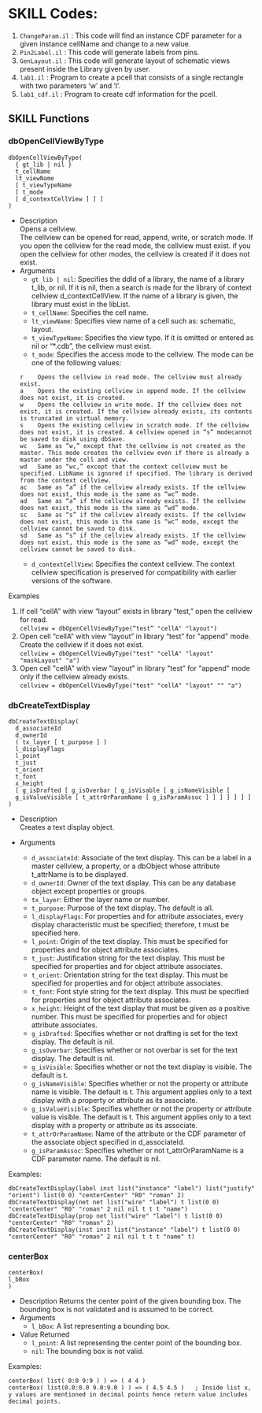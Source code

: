 # SKILL Codes:
1. `ChangeParam.il` : This code will find an instance CDF parameter for a given instance cellName and change to a new value.
2. `Pin2Label.il`   : This code will generate labels from pins.
3. `GenLayout.il`   : This code will generate layout of schematic views present inside the Library given by user.
4. `lab1.il`        : Program to create a pcell that consists of a single rectangle with two parameters ‘w’ and ‘l’.
5. `lab1_cdf.il`    : Program to create cdf information for the pcell.

## SKILL Functions

### dbOpenCellViewByType
```
dbOpenCellViewByType(
  { gt_lib | nil }
  t_cellName
  lt_viewName
  [ t_viewTypeName
  [ t_mode
  [ d_contextCellView ] ] ]
)
```
- Description  
Opens a cellview.  
The cellview can be opened for read, append, write, or scratch mode. If you open the cellview for the read mode, the cellview must exist. if you open the cellview for other modes, the cellview is created if it does not exist.  
- Arguments  
  - `gt_lib | nil`: Specifies the ddId of a library, the name of a library t_lib, or nil. If it is nil, then a search is made for the library of context cellview d_contextCellView. If the name of a library is given, the library must exist in the libList.  
  - `t_cellName`: Specifies the cell name.  
  - `lt_viewName`: Specifies view name of a cell such as: schematic, layout.  
  - `t_viewTypeName`: Specifies the view type. If it is omitted or entered as nil or “*.cdb”, the cellview must exist.  
  - `t_mode`: Specifies the access mode to the cellview. The mode can be one of the following values:  
  ```
  r    Opens the cellview in read mode. The cellview must already exist.
  a    Opens the existing cellview in append mode. If the cellview does not exist, it is created.
  w    Opens the cellview in write mode. If the cellview does not exist, it is created. If the cellview already exists, its contents is truncated in virtual memory.
  s    Opens the existing cellview in scratch mode. If the cellview does not exist, it is created. A cellview opened in “s” modecannot be saved to disk using dbSave.
  wc   Same as “w,” except that the cellview is not created as the master. This mode creates the cellview even if there is already a master under the cell and view.
  wd   Same as “wc,” except that the context cellview must be specified. LibName is ignored if specified. The library is derived from the context cellview.
  ac   Same as “a” if the cellview already exists. If the cellview does not exist, this mode is the same as “wc” mode.
  ad   Same as “a” if the cellview already exists. If the cellview does not exist, this mode is the same as “wd” mode.
  sc   Same as “s” if the cellview already exists. If the cellview does not exist, this mode is the same is “wc” mode, except the cellview cannot be saved to disk.
  sd   Same as “s” if the cellview already exists. If the cellview does not exist, this mode is the same as “wd” mode, except the cellview cannot be saved to disk.
  ```
  - `d_contextCellView`: Specifies the context cellview. The context cellview specification is preserved for compatibility with earlier versions of the software.  

Examples  
1. If cell “cellA” with view “layout” exists in library “test,” open the cellview for read.  
```cellview = dbOpenCellViewByType(“test” "cellA" "layout")```  
2. Open cell “cellA” with view “layout” in library “test” for "append" mode. Create the cellview if it does not exist.  
```cellview = dbOpenCellViewByType("test" "cellA" "layout" "maskLayout" "a")```  
3. Open cell "cellA" with view "layout" in library "test" for "append" mode only if the cellview already exists.  
```cellview = dbOpenCellViewByType("test" "cellA" "layout" "" "a")```

### dbCreateTextDisplay
```
dbCreateTextDisplay(
  d_associateId
  d_ownerId
  ( tx_layer [ t_purpose ] )
  l_displayFlags
  l_point
  t_just
  t_orient
  t_font
  x_height
  [ g_isDrafted [ g_isOverbar [ g_isVisable [ g_isNameVisible [
  g_isValueVisible [ t_attrOrParamName [ g_isParamAssoc ] ] ] ] ] ] ]
)
```
- Description  
Creates a text display object.

- Arguments  
  - `d_associateId`: Associate of the text display. This can be a label in a master cellview, a property, or a dbObject whose attribute t_attrName is to be displayed.
  - `d_ownerId`: Owner of the text display. This can be any database object except properties or groups.
  - `tx_layer`: Either the layer name or number.
  - `t_purpose`: Purpose of the text display. The default is all.
  - `l_displayFlags`: For properties and for attribute associates, every display characteristic must be specified; therefore, t must be specified here.
  - `l_point`: Origin of the text display. This must be specified for properties and for object attribute associates.  
  - `t_just`:  Justification string for the text display. This must be specified for properties and for object attribute associates.
  - `t_orient`: Orientation string for the text display. This must be specified for properties and for object attribute associates.
  - `t_font`: Font style string for the text display. This must be specified for properties and for object attribute associates.
  - `x_height`: Height of the text display that must be given as a positive number. This must be specified for properties and for object attribute associates.
  - `g_isDrafted`: Specifies whether or not drafting is set for the text display. The default is nil.
  - `g_isOverbar`: Specifies whether or not overbar is set for the text display. The default is nil.
  - `g_isVisible`: Specifies whether or not the text display is visible. The default is t.
  - `g_isNameVisible`: Specifies whether or not the property or attribute name is visible. The default is t. This argument applies only to a text display with a property or attribute as its associate. 
  - `g_isValueVisible`: Specifies whether or not the property or attribute value is visible. The default is t. This argument applies only to a text display with a property or attribute as its associate.
  - `t_attrOrParamName`: Name of the attribute or the CDF parameter of the associate object specified in d_associateId.
  - `g_isParamAssoc`: Specifies whether or not t_attrOrParamName is a CDF parameter name. The default is nil.

Examples:
```
dbCreateTextDisplay(label inst list("instance" "label") list("justify" "orient") list(0 0) "centerCenter" "R0" "roman" 2)
dbCreateTextDisplay(net net list("wire" "label") t list(0 0) "centerCenter" "R0" "roman" 2 nil nil t t t "name")
dbCreateTextDisplay(prop net list("wire" "label") t list(0 0) "centerCenter" "R0" "roman" 2)
dbCreateTextDisplay(inst inst list("instance" "label") t list(0 0) "centerCenter" "R0" "roman" 2 nil nil t t t "name" t)
```
### centerBox
```
centerBox(
l_bBox
)
```
- Description
Returns the center point of the given bounding box. The bounding box is not validated and is assumed to be correct.
- Arguments
  - `l_bBox`: A list representing a bounding box.
- Value Returned
  - `l_point`: A list representing the center point of the bounding box.
  - `nil`: The bounding box is not valid.
  
Examples:
```
centerBox( list( 0:0 9:9 ) ) => ( 4 4 )
centerBox( list(0.0:0.0 9.0:9.0 ) ) => ( 4.5 4.5 )   ; Inside list x, y values are mentioned in decimal points hence return value includes decimal points.
```



 



